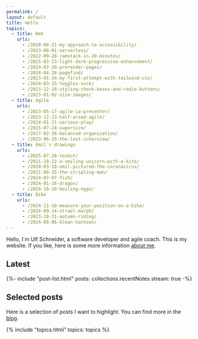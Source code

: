 ```yaml
---
permalink: /
layout: default
title: Hello
topics:
  - title: Web
    urls:
      - /2020-08-21-my-approach-to-accessibility/
      - /2023-08-01-serverless/
      - /2022-09-28-jamstack-in-20-minutes/
      - /2025-02-13-light-dark-progressive-enhancement/
      - /2024-07-20-prerender-pages/
      - /2024-04-26-pagefind/
      - /2023-01-24-my-first-attempt-with-tailwind-css/
      - /2024-03-15-toggles-suck/
      - /2023-12-29-styling-check-boxes-and-radio-buttons/
      - /2023-01-02-size-images/
  - title: Agile
    urls:
      - /2023-05-17-agile-ia-presenter/
      - /2023-12-23-half-arsed-agile/
      - /2024-01-21-serious-play/
      - /2015-07-24-supersize/
      - /2017-02-26-balanced-organization/
      - /2023-06-29-the-lost-interview/
  - title: Emil´s drawings
    urls:
      - /2025-07-28-tosbot/
      - /2021-10-22-a-smiling-unicorn-with-a-kite/
      - /2020-03-18-emil-pictured-the-coronavirus/
      - /2021-08-15-the-stripling-man/
      - /2024-07-07-fish/
      - /2024-01-18-dragon/
      - /2024-10-20-boiling-eggs/
  - title: Bike
    urls:
      - /2024-11-10-measure-your-position-on-a-bike/
      - /2024-09-14-strael-morph/
      - /2023-10-31-autumn-riding/
      - /2024-08-06-klean-kanteen/
---
```

Hello, I´m Ulf Schneider, a software developer and agile coach. This is my website. If you like, here is some more information [about me](/about/).


<div class="my-2xl">
<h2>Latest</h2>
<div class="flow-2xl mt-lg">
{%- include "post-list.html" posts: collections.recentNotes stream: true -%}
</div>
</div>


<div class="my-2xl">
<h2>Selected posts</h2>
<p>Here is a selection of posts I want to highlight. You can find more in the <a href="/blog/">blog</a>.</p>
<div class="mt-lg">
{% include "topics.html" topics: topics %}
</div>
</div>
